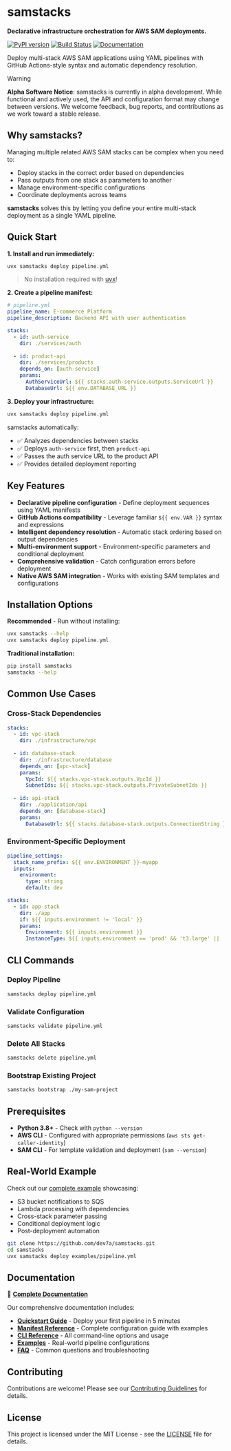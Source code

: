 # samstacks

**Declarative infrastructure orchestration for AWS SAM deployments.**

[![PyPI version](https://img.shields.io/pypi/v/samstacks.svg)](https://pypi.org/project/samstacks/)
[![Build Status](https://img.shields.io/github/actions/workflow/status/dev7a/samstacks/ci.yml?branch=main)](https://github.com/dev7a/samstacks/actions/workflows/ci.yml)
[![Documentation](https://img.shields.io/badge/docs-website-blue)](https://dev7a.github.io/samstacks/)

Deploy multi-stack AWS SAM applications using YAML pipelines with GitHub Actions-style syntax and automatic dependency resolution.

> [!WARNING]
> **Alpha Software Notice**: samstacks is currently in alpha development. While functional and actively used, the API and configuration format may change between versions. We welcome feedback, bug reports, and contributions as we work toward a stable release.

## Why samstacks?

Managing multiple related AWS SAM stacks can be complex when you need to:
- Deploy stacks in the correct order based on dependencies
- Pass outputs from one stack as parameters to another
- Manage environment-specific configurations
- Coordinate deployments across teams

**samstacks** solves this by letting you define your entire multi-stack deployment as a single YAML pipeline.

## Quick Start

**1. Install and run immediately:**
```bash
uvx samstacks deploy pipeline.yml
```
> No installation required with [uvx](https://docs.astral.sh/uv/)!

**2. Create a pipeline manifest:**
```yaml
# pipeline.yml
pipeline_name: E-commerce Platform
pipeline_description: Backend API with user authentication

stacks:
  - id: auth-service
    dir: ./services/auth
    
  - id: product-api
    dir: ./services/products
    depends_on: [auth-service]
    params:
      AuthServiceUrl: ${{ stacks.auth-service.outputs.ServiceUrl }}
      DatabaseUrl: ${{ env.DATABASE_URL }}
```

**3. Deploy your infrastructure:**
```bash
uvx samstacks deploy pipeline.yml
```

samstacks automatically:
- ✅ Analyzes dependencies between stacks
- ✅ Deploys `auth-service` first, then `product-api`
- ✅ Passes the auth service URL to the product API
- ✅ Provides detailed deployment reporting

## Key Features

- **Declarative pipeline configuration** - Define deployment sequences using YAML manifests
- **GitHub Actions compatibility** - Leverage familiar `${{ env.VAR }}` syntax and expressions
- **Intelligent dependency resolution** - Automatic stack ordering based on output dependencies
- **Multi-environment support** - Environment-specific parameters and conditional deployment
- **Comprehensive validation** - Catch configuration errors before deployment
- **Native AWS SAM integration** - Works with existing SAM templates and configurations

## Installation Options

**Recommended** - Run without installing:
```bash
uvx samstacks --help
uvx samstacks deploy pipeline.yml
```

**Traditional installation:**
```bash
pip install samstacks
samstacks --help
```

## Common Use Cases

### Cross-Stack Dependencies
```yaml
stacks:
  - id: vpc-stack
    dir: ./infrastructure/vpc
    
  - id: database-stack  
    dir: ./infrastructure/database
    depends_on: [vpc-stack]
    params:
      VpcId: ${{ stacks.vpc-stack.outputs.VpcId }}
      SubnetIds: ${{ stacks.vpc-stack.outputs.PrivateSubnetIds }}
      
  - id: api-stack
    dir: ./application/api
    depends_on: [database-stack]
    params:
      DatabaseUrl: ${{ stacks.database-stack.outputs.ConnectionString }}
```

### Environment-Specific Deployment
```yaml
pipeline_settings:
  stack_name_prefix: ${{ env.ENVIRONMENT }}-myapp
  inputs:
    environment:
      type: string
      default: dev

stacks:
  - id: app-stack
    dir: ./app
    if: ${{ inputs.environment != 'local' }}
    params:
      Environment: ${{ inputs.environment }}
      InstanceType: ${{ inputs.environment == 'prod' && 't3.large' || 't3.micro' }}
```

## CLI Commands

### Deploy Pipeline
```bash
samstacks deploy pipeline.yml
```

### Validate Configuration
```bash
samstacks validate pipeline.yml
```

### Delete All Stacks
```bash
samstacks delete pipeline.yml
```

### Bootstrap Existing Project
```bash
samstacks bootstrap ./my-sam-project
```

## Prerequisites

- **Python 3.8+** - Check with `python --version`
- **AWS CLI** - Configured with appropriate permissions (`aws sts get-caller-identity`)
- **SAM CLI** - For template validation and deployment (`sam --version`)

## Real-World Example

Check out our [complete example](https://github.com/dev7a/samstacks/tree/main/examples) showcasing:
- S3 bucket notifications to SQS
- Lambda processing with dependencies  
- Cross-stack parameter passing
- Conditional deployment logic
- Post-deployment automation

```bash
git clone https://github.com/dev7a/samstacks.git
cd samstacks
uvx samstacks deploy examples/pipeline.yml
```

## Documentation

📖 **[Complete Documentation](https://dev7a.github.io/samstacks/)**

Our comprehensive documentation includes:

- **[Quickstart Guide](https://dev7a.github.io/samstacks/docs/quickstart/)** - Deploy your first pipeline in 5 minutes
- **[Manifest Reference](https://dev7a.github.io/samstacks/docs/manifest-reference/)** - Complete configuration guide with examples
- **[CLI Reference](https://dev7a.github.io/samstacks/docs/cli/)** - All command-line options and usage
- **[Examples](https://dev7a.github.io/samstacks/docs/examples/)** - Real-world pipeline configurations
- **[FAQ](https://dev7a.github.io/samstacks/docs/faq/)** - Common questions and troubleshooting

## Contributing

Contributions are welcome! Please see our [Contributing Guidelines](CONTRIBUTING.md) for details.

## License

This project is licensed under the MIT License - see the [LICENSE](LICENSE) file for details.